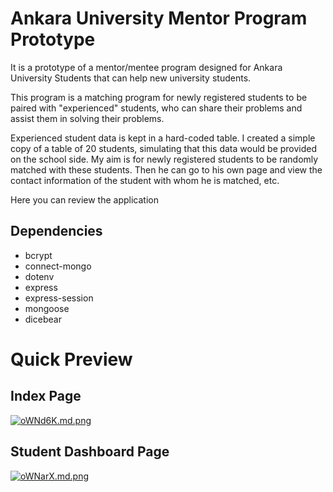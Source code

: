 # Ankara University Mentor Program Prototype

It is a prototype of a mentor/mentee program designed for Ankara University Students that can help new university students.

This program is a matching program for newly registered students to be paired with "experienced" students, who can share their problems and assist them in solving their problems.

Experienced student data is kept in a hard-coded table. I created a simple copy of a table of 20 students, simulating that this data would be provided on the school side. My aim is for newly registered students to be randomly matched with these students. Then he can go to his own page and view the contact information of the student with whom he is matched, etc.

Here you can review the application 

## Dependencies
- bcrypt
- connect-mongo
- dotenv
- express
- express-session
- mongoose
- dicebear

# Quick Preview

## Index Page
[![oWNd6K.md.png](https://i.im.ge/2021/12/08/oWNd6K.md.png)](https://im.ge/i/oWNd6K)

## Student Dashboard Page
[![oWNarX.md.png](https://i.im.ge/2021/12/08/oWNarX.md.png)](https://im.ge/i/oWNarX)
